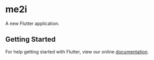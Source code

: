 # me2i

A new Flutter application.

## Getting Started

For help getting started with Flutter, view our online
[documentation](https://flutter.io/).
